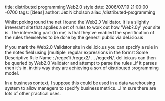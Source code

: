 title: distributed programming Web2.0 style
date: 2006/07/19 21:00:00 -0700
tags: [ideas]
author: Jez Nicholson
alias: /distributed-programming

Whilst poking round the net I found the Web2.0 Validator. It is a slightly irreverant site that applies a set of rules to work out how 'Web2.0y' your site is. The interesting part (to me) is that they've enabled the specification of the rules themselves to be done by the general public via del.icio.us

If you mark the Web2.0 Validator site in del.icio.us you can specify a rule in the notes field using [multiple] regular expressions in the format Some Descriptive Rule Name : /regex1/ /regex2/ ... /regexN/. del.icio.us can then be queried by Web2.0 Validator and attempt to parse the rules...if it parses then it's in. In this way they are achieving a sort of distributed programming model.

In a business context, I suppose this could be used in a data warehousing system to allow managers to specify business metrics....I'm sure there are lots of other practical uses.